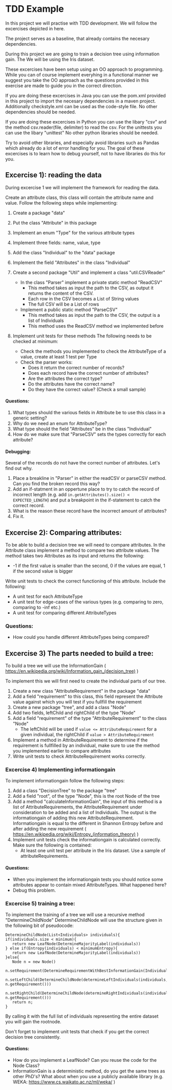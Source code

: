 # TDD Example

In this project we will practise with TDD development. We will follow the excercises depicted in here.

The project serves as a baseline, that already contains the necesary dependencies.

During this project we are going to train a decision tree using information gain. The We will be using the Iris dataset.

These excercises have been setup using an OO approach to programming. While you can of course implement everyhing in a functional manner we suggest you take the OO approach as the questions provided in this exercise are made to guide you in the correct direction.

If you are doing these excercises in Java you can use the pom.xml provided in this project to import the necesary dependencies in a maven project.
Additionally checkstyle.xml can be used as the code-style file.
No other dependencies should be needed.

If you are doing these excercises in Python you can use the libary "csv" and the method csv.reader(file, delimiter) to read the csv. For the unittests you can use the libary "unittest"
No other python libraries should be needed.

Try to avoid other libraries, and especially avoid libraries such as Pandas which already do a lot of error handling for you. The goal of these excercises is to learn how to debug yourself, not to have libraries do this for you.

## Excercise 1): reading the data

During excercise 1 we will implement the framework for reading the data.

Create an attribute class, this class will contain the attribute name and value. Follow the following steps while
implementing:

1) Create a package "data"
2) Put the class "Attribute" in this package
3) Implement an enum "Type" for the various attribute types
4) Implement three fields: name, value, type
5) Add the class "Individual" to the "data" package
6) Implement the field "Attributes" in the class "Individual"


7) Create a second package "Util" and implement a class "util.CSVReader"
    - In the class "Parser" implement a private static method "ReadCSV"
        - This method takes as input the path to the CSV, as output it returns the content of the CSV.
        - Each row in the CSV becomes a List of String values
        - The full CSV will be a List of rows
    - Implement a public static method "ParseCSV"
        - This method takes as input the path to the CSV, the output is a list of Individuals
        - This method uses the ReadCSV method we implemented before


8) Implement unit tests for these methods The following needs to be checked at minimum:
    - Check the methods you implemented to check the AttributeType of a value, create at least 1 test per Type
    - Check the parser works:
        - Does it return the correct number of records?
        - Does each record have the correct number of attributes?
        - Are the attributes the correct type?
        - Do the attributes have the correct name?
        - Do they have the correct value? (Check a small sample)

#### Questions:

1) What types should the various fields in Attribute be to use this class in a generic setting?
2) Why do we need an enum for AttributeType?
3) What type should the field "Attributes" be in the class "Individual"
4) How do we make sure that "ParseCSV" sets the types correctly for each attribute?

#### Debugging:

Several of the records do not have the correct number of attributes. Let's find out why.

1) Place a breakline in "Parser" in either the readCSV or parseCSV method. Can you find the broken record this way?
2) Add an if-statment in an oppertune place to try to catch the record of incorrect length (e.g.
   add `in.getAttributes().size() < EXPECTED_LENGTH`) and put a breakpoint in the if-statement to catch the correct
   record.
3) What is the reason these record have the incorrect amount of attributes?
4) Fix it.

## Excercise 2): Comparing attributes:

To be able to build a decision tree we will need to compare attributes. In the Attribute class implement a method to
compare two attribute values. The method takes two Attributes as its input and returns the following:

- -1 if the first value is smaller than the second, 0 if the values are equal, 1 if the second value is bigger

Write unit tests to check the correct functioning of this attribute. Include the following:

- A unit test for each AttributeType
- A unit test for edge-cases of the various types (e.g. comparing to zero, comparing to -inf etc.)
- A unit test for comparing different AttributeTypes

### Questions:

- How could you handle different AttributeTypes being compared?

## Excercise 3) The parts needed to build a tree:

To build a tree we will use the InformationGain ( https://en.wikipedia.org/wiki/Information_gain_(decision_tree) )

To implement this we will first need to create the individual parts of our tree.

1) Create a new class "AttributeRequirement" in the package "data"
2) Add a field "requirement" to this class, this field represent the Attribute value against which you will test if you
   fullfill the requirement
3) Create a new package "tree", and add a class "Node"
4) Add two fields, leftChild and rightChild of the type "Node"
5) Add a field "requirement" of the type "AttributeRequirement" to the class "Node"
    - The leftChild will be used if `value <= AttributeRequirement` for a given individual, the rightChild
      if `value > AttributeRequirement`
6) Implement a method in AttributeRequirement to determine if the requirement is fullfilled by an individual, make sure
   to use the method you implemented earlier to compare attributes
7) Write unit tests to check AttributeRequirement works correctly.

### Excercise 4) Implementing informationgain

To implement informationgain follow the following steps:

1) Add a class "DecisionTree" to the package "tree"
2) Add a field "root", of the type "Node", this is the root Node of the tree
3) Add a method "calculateInformationGain", the input of this method is a list of AttributeRequirements, the
   AttributeRequirement under consideration to be added and a list of Individuals. The output is the informationgain of
   adding this new AttributeRequirement. Informationgain is equal to the different in Shannon Entropy before and after
   adding the new requirement ( https://en.wikipedia.org/wiki/Entropy_(information_theory) )
5) Implement unit tests check the informationgain is calculated correctly. Make sure the following is contained:
    - At least one unit test per attribute in the Iris dataset. Use a sample of attributeRequirements.

#### Questions:

- When you implement the informationgain tests you should notice some attributes appear to contain mixed AttributeTypes.
  What happened here?
- Debug this problem.

### Excercise 5) training a tree:

To implement the training of a tree we will use a recursive method "DetermineChildNode"
DetermineChildNode will use the structure given in the following bit of pseudocode:

```
DetermineChildNode(List<Individuals> individuals){
if(individuals.size < minimum){
   return new LeafNode(DetermineMajorityLabel(individuals))
} else if(Entropy(individuals) < minimumEntropy){
   return new LeafNode(DetermineMajorityLabel(individuals))
}else{
   Node n = new Node()
   n.setRequirement(DetermineRequirementWithBestInformationGain(Individuals))
   n.setLeftChild(DetermineChildNode(determineLeftIndividuals(individuals, n.getRequirement()))
   n.setRightChild(DetermineChildNode(determineRightIndividuals(individuals, n.getRequirement()))
   return n;
}
```

By calling it with the full list of individuals representing the entire dataset you will gain the rootnode.

Don't forget to implement unit tests that check if you get the correct decision tree consistently.

#### Questions:

- How do you implement a LeafNode? Can you reuse the code for the Node Class?
- InformationGain is a deterministic method, do you get the same trees as other PhD's? What about when you use a
  publicly available library (e.g. WEKA: https://www.cs.waikato.ac.nz/ml/weka/ )



